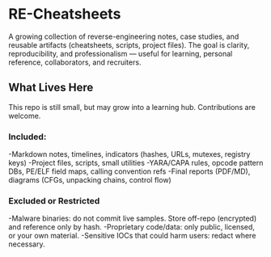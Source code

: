 # RE-Cheatsheets

A growing collection of reverse-engineering notes, case studies, and reusable artifacts (cheatsheets, scripts, project files).
The goal is clarity, reproducibility, and professionalism — useful for learning, personal reference, collaborators, and recruiters.

## What Lives Here

This repo is still small, but may grow into a learning hub. Contributions are welcome.

### Included:

-Markdown notes, timelines, indicators (hashes, URLs, mutexes, registry keys)
-Project files, scripts, small utilities
-YARA/CAPA rules, opcode pattern DBs, PE/ELF field maps, calling convention refs
-Final reports (PDF/MD), diagrams (CFGs, unpacking chains, control flow)

### Excluded or Restricted

-Malware binaries: do not commit live samples. Store off-repo (encrypted) and reference only by hash.
-Proprietary code/data: only public, licensed, or your own material.
-Sensitive IOCs that could harm users: redact where necessary.

